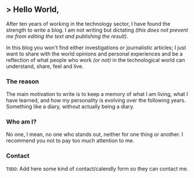 ## > Hello World,

After ten years of working in the technology sector, I have found the strength to write a blog. I am not writing but dictating *(this does not prevent me from editing the text and publishing the result)*.

In this blog you won't find either investigations or journalistic articles; I just want to share with the world opinions and personal experiences and be a reflection of what people who work *(or not)* in the technological world can understand, share, feel and live.

### The reason

The main motivation to write is to keep a memory of what I am living, what I have learned, and how my personality is evolving over the following years. Something like a diary, without actually being a diary.

### Who am I?

No one, I mean, no one who stands out, neither for one thing or another. I recommend you not to pay too much attention to me.

### Contact

`TODO`: Add here some kind of contact/calendly form so they can contact me.

